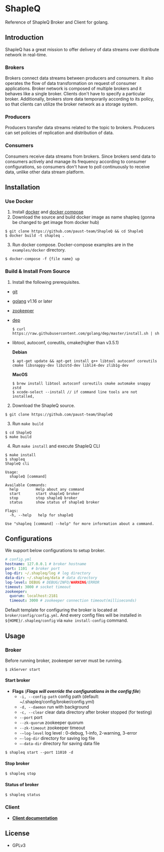 # ShapleQ
Reference of ShapleQ Broker and Client for golang.

## Introduction
ShapleQ has a great mission to offer delivery of data streams over distribute network in real-time.

### Brokers
Brokers connect data streams between producers and consumers. It also operates the flow of data transformation on request of consumer applications. Broker network is composed of multiple brokers and it behaves like a single broker. Clients don't have to specify a particular broker. Additionally, brokers store data temporarily according to its policy, so that clients can utilize the broker network as a storage system.

### Producers
Producers transfer data streams related to the topic to brokers. Producers can set policies of replication and distribution of data.

### Consumers
Consumers receive data streams from brokers. Since brokers send data to consumers actively and manage its frequency according to consumer configurations, so consumers don't have to poll continuously to receive data, unlike other data stream platform. 

## Installation
### Use Docker
1. Install [docker](https://docs.docker.com/get-docker/) and [docker compose](https://docs.docker.com/compose/install/) 
2. Download the source and build docker image as name shapleq (gonna be changed to get image from docker hub)
```
$ git clone https://github.com/paust-team/ShapleQ && cd ShapleQ
$ docker build -t shapleq .
```
3. Run docker compose. Docker-compose examples are in the `examples/docker` directory.
```
$ docker-compose -f {file name} up
```

### Build & Install From Source
1. Install the following prerequisites.
* [git](https://git-scm.com)
* [golang](https://golang.org/dl/) v1.16 or later
* [zookeeper](https://zookeeper.apache.org/doc/r3.1.2/zookeeperStarted.html#sc_Download)
* [dep](https://golang.github.io/dep/)
  ```
  $ curl https://raw.githubusercontent.com/golang/dep/master/install.sh | sh
  ```
* libtool, autoconf, coreutils, cmake(higher than v3.5.1)

  **Debian**
  ```
  $ apt-get update && apt-get install g++ libtool autoconf coreutils cmake libsnappy-dev libzstd-dev liblz4-dev zlib1g-dev
  ```
  **MacOS**
    ```
  $ brew install libtool autoconf coreutils cmake automake snappy zstd
  $ xcode-select --install // if command line tools are not installed,
  ```

2. Download the ShapleQ source.
```
$ git clone https://github.com/paust-team/ShapleQ
```
3. Run `make build`
```
$ cd ShapleQ
$ make build
```
4. Run `make install` and execute ShapleQ CLI 
```
$ make install 
$ shapleq 
ShapleQ cli

Usage:
  shapleQ [command]

Available Commands:
  help        Help about any command
  start       start shapleQ broker
  stop        stop shapleQ broker
  status      show status of shapleQ broker

Flags:
  -h, --help   help for shapleQ

Use "shapleq [command] --help" for more information about a command.
```
## Configurations
We support below configurations to setup broker.

```yaml
# config.yml
hostname: 127.0.0.1 # broker hostname
port: 1101  # broker port
log-dir: ~/.shapleq/log # log directory
data-dir: ~/.shapleq/data # data directory
log-level: DEBUG # DEBUG/INFO/WARNING/ERROR
timeout: 3000 # socket timeout
zookeeper:
  quorum: localhost:2181
  timeout: 3000 # zookeeper connection timeout(milliseconds)
```

Default template for configuring the broker is located at `broker/config/config.yml`. And every config files will be installed in `${HOME}/.shapleq/config` via `make install-config` command. 

## Usage
### Broker
Before running broker, zookeeper server must be running.

```shell
$ zkServer start
```

#### Start broker
- **Flags** (***Flags will override the configurations in the config file***)
	- `-i, --config-path` config path (default: ~/.shapleq/config/broker/config.yml)
	- `-d, --daemon` run with background
	- `-c, --clear` clear data directory after broker stopped (for testing)
	- `--port` port
	- `--zk-quorum` zookeeper quorum
	- `--zk-timeout` zookeeper timeout
	- `-—log-level` log level : 0-debug, 1-info, 2-warning, 3-error
	- `—-log-dir` directory for saving log file
	- `—-data-dir` directory for saving data file

```shell
$ shapleq start --port 11010 -d
```

#### Stop broker

```shell
$ shapleq stop
```

#### Status of broker

```shell
$ shapleq status
```

### Client
- **[Client documentation](https://github.com/paust-team/shapleq/tree/master/client#shapleq-client)**

## License
- GPLv3
